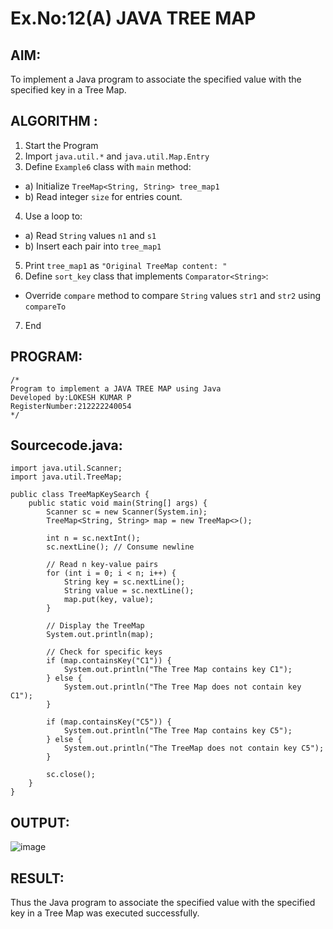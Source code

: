 # Ex.No:12(A)         JAVA TREE MAP
## AIM:
 To implement a Java program to associate the specified value with the specified key in a Tree Map.

## ALGORITHM :

1.	Start the Program
2.	Import `java.util.*` and `java.util.Map.Entry`
3.	Define `Example6` class with `main` method:
-	a) Initialize `TreeMap<String, String> tree_map1`
-	b) Read integer `size` for entries count.
4.	Use a loop to:
-	a) Read `String` values `n1` and `s1`
-	b) Insert each pair into `tree_map1`
5.	Print `tree_map1` as `"Original TreeMap content: "`
6.	Define `sort_key` class that implements `Comparator<String>`:
-	Override `compare` method to compare `String` values `str1` and `str2` using
`compareTo`
7.	End



## PROGRAM:
 ```
/*
Program to implement a JAVA TREE MAP using Java
Developed by:LOKESH KUMAR P 
RegisterNumber:212222240054  
*/
```

## Sourcecode.java:
```
import java.util.Scanner;
import java.util.TreeMap;

public class TreeMapKeySearch {
    public static void main(String[] args) {
        Scanner sc = new Scanner(System.in);
        TreeMap<String, String> map = new TreeMap<>();

        int n = sc.nextInt();
        sc.nextLine(); // Consume newline

        // Read n key-value pairs
        for (int i = 0; i < n; i++) {
            String key = sc.nextLine();
            String value = sc.nextLine();
            map.put(key, value);
        }

        // Display the TreeMap
        System.out.println(map);

        // Check for specific keys
        if (map.containsKey("C1")) {
            System.out.println("The Tree Map contains key C1");
        } else {
            System.out.println("The Tree Map does not contain key C1");
        }

        if (map.containsKey("C5")) {
            System.out.println("The Tree Map contains key C5");
        } else {
            System.out.println("The TreeMap does not contain key C5");
        }

        sc.close();
    }
}
```






## OUTPUT:
![image](https://github.com/user-attachments/assets/18b7910c-d32d-4789-b6f8-4824bc36cece)



## RESULT:
Thus the Java program to associate the specified value with the specified key in a Tree Map was executed successfully.
